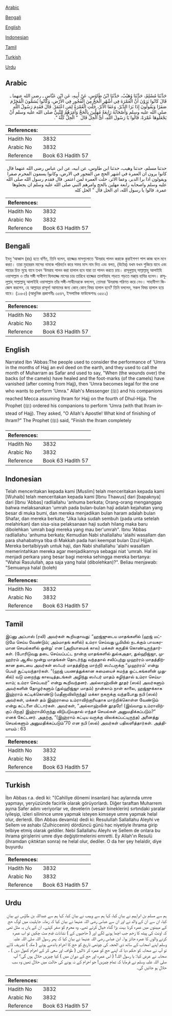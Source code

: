 [Arabic](#arabic)

[Bengali](#bengali)

[English](#english)

[Indonesian](#indonesian)

[Tamil](#tamil)

[Turkish](#turkish)

[Urdu](#urdu)

## Arabic


<div dir="rtl" lang="ar" style={{fontSize:'larger',backgroundColor:'#f8f9fa',padding:20}}>
حَدَّثَنَا مُسْلِمٌ، حَدَّثَنَا وُهَيْبٌ، حَدَّثَنَا ابْنُ طَاوُسٍ، عَنْ أَبِيهِ، عَنِ ابْنِ عَبَّاسٍ ـ رضى الله عنهما ـ قَالَ كَانُوا يَرَوْنَ أَنَّ الْعُمْرَةَ فِي أَشْهُرِ الْحَجِّ مِنَ الْفُجُورِ فِي الأَرْضِ، وَكَانُوا يُسَمُّونَ الْمُحَرَّمَ صَفَرًا وَيَقُولُونَ إِذَا بَرَا الدَّبَرْ، وَعَفَا الأَثَرْ، حَلَّتِ الْعُمْرَةُ لِمَنِ اعْتَمَرْ‏.‏ قَالَ فَقَدِمَ رَسُولُ اللَّهِ صلى الله عليه وسلم وَأَصْحَابُهُ رَابِعَةً مُهِلِّينَ بِالْحَجِّ وَأَمَرَهُمُ النَّبِيُّ صلى الله عليه وسلم أَنْ يَجْعَلُوهَا عُمْرَةً‏.‏ قَالُوا يَا رَسُولَ اللَّهِ، أَىُّ الْحِلِّ قَالَ ‏ "‏ الْحِلُّ كُلُّهُ ‏"‏‏.‏
</div>
<div style={{backgroundColor:'#f8f9fa',padding:20, marginBottom: 10}}><table> <thead> <tr> <th>References:</th> <th></th> </tr> </thead> <tbody><tr><td>Hadith No</td><td>3832</td></tr><tr><td>Arabic No</td><td>3832</td></tr><tr><td>Reference</td><td>Book 63 Hadith 57</td></tr></tbody></table></div>


<div dir="rtl" lang="ar" style={{fontSize:'larger',backgroundColor:'#f8f9fa',padding:20}}>
حدثنا مسلم، حدثنا وهيب، حدثنا ابن طاوس، عن ابيه، عن ابن عباس رضى الله عنهما قال كانوا يرون ان العمرة في اشهر الحج من الفجور في الارض، وكانوا يسمون المحرم صفرا ويقولون اذا برا الدبر، وعفا الاثر، حلت العمرة لمن اعتمر. قال فقدم رسول الله صلى الله عليه وسلم واصحابه رابعة مهلين بالحج وامرهم النبي صلى الله عليه وسلم ان يجعلوها عمرة. قالوا يا رسول الله، اى الحل قال " الحل كله
</div>
<div style={{backgroundColor:'#f8f9fa',padding:20, marginBottom: 10}}><table> <thead> <tr> <th>References:</th> <th></th> </tr> </thead> <tbody><tr><td>Hadith No</td><td>3832</td></tr><tr><td>Arabic No</td><td>3832</td></tr><tr><td>Reference</td><td>Book 63 Hadith 57</td></tr></tbody></table></div>

## Bengali


<div dir="ltr" lang="bn" style={{fontSize:'larger',backgroundColor:'#f8f9fa',padding:20}}>
ইবনু ‘আব্বাস (রাঃ) হতে বর্ণিত, তিনি বলেন, হাজ্জের মাসগুলোতে ‘উমরাহ পালন করাকে কুরাইশগণ পাপ কাজ বলে মনে করত। তারা মুহাররম মাসের নামকে পরিবর্তন করে সফর মাস নাম দিত এবং বলত, (উটের) যখম যখন শুকিয়ে যাবে এবং পায়ের চিহ্ন মুছে যাবে তখন ‘উমরাহ পালন করা হালাল হবে যারা তা পালন করতে চায়। রাসূলুল্লাহ্ সাল্লাল্লাহু আলাইহি ওয়াসাল্লাম ও তাঁর সঙ্গী সাথীগণ যিলহাজ্জ মাসের চার তারিখে হাজ্জের তালবিয়াহ পড়তে পড়তে মক্কা্য় হাযির হলেন। রাসূলুল্লাহ্ সাল্লাল্লাহু আলাইহি ওয়াসাল্লাম তাঁর সঙ্গী-সাথীদেরকে বললেন, তোমরা ‘উমরাহ্য় পরিণত করে নেও। সাহাবীগণ জিজ্ঞেস করলেন, হে আল্লাহর রাসূল! আমাদের জন্য কোন্ কোন্ বিষয় হালাল হবে? তিনি বললেন, সকল বিষয় হালাল হয়ে যাবে। (১০৮৫) (আধুনিক প্রকাশনীঃ ৩৫৪৭, ইসলামিক ফাউন্ডেশনঃ ৩৫৫২)
</div>
<div style={{backgroundColor:'#f8f9fa',padding:20, marginBottom: 10}}><table> <thead> <tr> <th>References:</th> <th></th> </tr> </thead> <tbody><tr><td>Hadith No</td><td>3832</td></tr><tr><td>Arabic No</td><td>3832</td></tr><tr><td>Reference</td><td>Book 63 Hadith 57</td></tr></tbody></table></div>

## English


<div dir="ltr" lang="en" style={{fontSize:'larger',backgroundColor:'#f8f9fa',padding:20}}>
Narrated Ibn 'Abbas:The people used to consider the performance of 'Umra in the months of Hajj an evil deed on the earth, and they used to call the month of Muharram as Safar and used to say, "When (the wounds over) the backs (of the camels) have healed and the foot-marks (of the camels) have vanished (after coming from Hajj), then 'Umra becomes legal for the one who wants to perform 'Umra." Allah's Messenger (ﷺ) and his companions reached Mecca assuming Ihram for Hajj on the fourth of Dhul-Hijja. The Prophet (ﷺ) ordered his companions to perform 'Umra (with that lhram instead of Hajj). They asked, "O Allah's Apostle! What kind of finishing of Ihram?" The Prophet (ﷺ) said, "Finish the Ihram completely
</div>
<div style={{backgroundColor:'#f8f9fa',padding:20, marginBottom: 10}}><table> <thead> <tr> <th>References:</th> <th></th> </tr> </thead> <tbody><tr><td>Hadith No</td><td>3832</td></tr><tr><td>Arabic No</td><td>3832</td></tr><tr><td>Reference</td><td>Book 63 Hadith 57</td></tr></tbody></table></div>

## Indonesian


<div dir="ltr" lang="id" style={{fontSize:'larger',backgroundColor:'#f8f9fa',padding:20}}>
Telah menceritakan kepada kami [Muslim] telah menceritakan kepada kami [Wuhaib] telah menceritakan kepada kami [Ibnu Thawus] dari [bapaknya] dari [Ibnu 'Abbas] radliallahu 'anhuma berkata; Orang-orang menganggap bahwa melaksanakan 'umrah pada bulan-bulan haji adalah kejahatan yang besar di muka bumi, dan mereka menjadikan bulan haram adalah bulan Shafar, dan mereka berkata; "Jika luka sudah sembuh (pada unta setelah melahirkan) dan sisa-sisa pelaksanaan haji sudah hilang maka baru dibolehkan 'umrah bagi mereka yang mau ber'umrah". Ibnu 'Abbas radliallahu 'anhuma berkata; Kemudian Nabi shallallahu 'alaihi wasallam dan para shahabatnya tiba di Makkah pada hari keempat bulan Dzul Hijjah. Mereka bertalbiyyah untuk haji, dan Nabi shallallahu 'alaihi wasallam memerintahkan mereka agar menjadikannya sebagai niat 'umrah. Hal ini menjadi perkara yang besar bagi mereka sehingga mereka bertanya: "Wahai Rasulullah, apa saja yang halal (dibolehkan)?". Beliau menjawab: "Semuanya halal (boleh)
</div>
<div style={{backgroundColor:'#f8f9fa',padding:20, marginBottom: 10}}><table> <thead> <tr> <th>References:</th> <th></th> </tr> </thead> <tbody><tr><td>Hadith No</td><td>3832</td></tr><tr><td>Arabic No</td><td>3832</td></tr><tr><td>Reference</td><td>Book 63 Hadith 57</td></tr></tbody></table></div>

## Tamil


<div dir="ltr" lang="ta" style={{fontSize:'larger',backgroundColor:'#f8f9fa',padding:20}}>
இப்னு அப்பாஸ் (ரலி) அவர்கள் கூறியதாவது: “ஹஜ்ஜுடைய மாதங்களில் (ஹஜ் மட்டுமே செய்ய வேண்டும்; அம்மாதங் களில்) உம்ரா செய்வது பூமியில் நடக்கும் பாவகரமான செயல்களில் ஒன்று' என (அறியாமைக் கால) மக்கள் கருதிக் கொண்டிருந்தார்கள். (போரிடுவது தடை செய்யப்பட்ட நான்கு மாதங்களில் துல்கஅதா, துல்ஹிஜ்ஜா, முஹர்ரம் ஆகிய மூன்று மாதங்கள் தொடர்ந்து வந்ததால் சலிப்புற்று முஹர்ரம் மாதத்திற்கான தடையை அவர்கள் ஸஃபர் மாதத்திற்கு மாற்றி) ஸஃபருக்கு “முஹர்ரம்' என்று பெயர் சூட்டிவந்தார்கள். “(ஹஜ் பயணத்துக்கான சுமையைச் சுமந்த ஒட்டகங்களின் முதுகில்) வடு மறைந்து காலடித்தடங்கள் அழிந்து ஸஃபர் மாதம் கழிந்தால் உம்ரா செய்யலாம்; உம்ரா செய்பவர்” என்று கூறிவந்தனர். அல்லாஹ்வின் தூதர் (ஸல்) அவர்களும் அவர்களின் தோழர்களும் (துல்ஹிஜ்ஜா மாதம்) நான்காம் நாள் காலை, ஹஜ்ஜுக்காக இஹ்ராம் கட்டிக்கொண்டு (மதீனாவிலிருந்து) மக்கா நகருக்கு வந்தபோது நபி (ஸல்) அவர்கள், மக்கள் தம் இஹ்ராமை உம்ராவிற்குரியதாக மாற்றிக்கொள்ள வேண்டும் என்று கட்டளை யிட்டார்கள். அவர்கள், “அல்லாஹ்வின் தூதரே! (இவ்வாறு உம்ராவிற்குப் பிறகு) இஹ்ராமிóருந்து விடுபடுவதால் எந்தச் செயல்கள் அனுமதிக்கப்படும்?” எனக் கேட்டனர். அதற்கு, “(இஹ்ராம் கட்டிய வருக்கு விலக்கப்பட்டிருந்த) அனைத்து செயல்களும் அனுமதிக்கப்படும்”70 என நபி (ஸல்) அவர்கள் பதிலளித்தார்கள். அத்தியாயம் : 63
</div>
<div style={{backgroundColor:'#f8f9fa',padding:20, marginBottom: 10}}><table> <thead> <tr> <th>References:</th> <th></th> </tr> </thead> <tbody><tr><td>Hadith No</td><td>3832</td></tr><tr><td>Arabic No</td><td>3832</td></tr><tr><td>Reference</td><td>Book 63 Hadith 57</td></tr></tbody></table></div>

## Turkish


<div dir="ltr" lang="tr" style={{fontSize:'larger',backgroundColor:'#f8f9fa',padding:20}}>
İbn Abbas r.a. dedi ki: "(Cahiliye dönemi insanları) hac aylarında umre yapmayı, yeryüzünde facirlik olarak görüyorlardı. Diğer taraftan Muharrem ayına Safer adını veriyorlar ve, develerin (vesair bineklerin) sırtındaki yaralar iyileşip, izleri silinince umre yapmak isteyen kimseye umre yapmak helal olur, derlerdi. (İbn Abbas devamla) dedi ki: Resulullah Sallallahu Aleyhi ve Sellem ve ashabı (Zulhiccenin) dördüncü günü hac niyetiyle ihrama girip telbiye etmiş olarak geldiler. Nebi Sallallahu Aleyhi ve Sellem de onlara bu ihrama girişlerini umre diye değiştirmelerini emretti. Ey Allah'ın Resulü (ihramdan çıktıktan sonra) ne helal olur, dediler. O da her şey helaldir, diye buyurdu
</div>
<div style={{backgroundColor:'#f8f9fa',padding:20, marginBottom: 10}}><table> <thead> <tr> <th>References:</th> <th></th> </tr> </thead> <tbody><tr><td>Hadith No</td><td>3832</td></tr><tr><td>Arabic No</td><td>3832</td></tr><tr><td>Reference</td><td>Book 63 Hadith 57</td></tr></tbody></table></div>

## Urdu


<div dir="rtl" lang="ur" style={{fontSize:'larger',backgroundColor:'#f8f9fa',padding:20}}>
ہم سے مسلم بن ابراہیم نے بیان کیا، کہا ہم سے وہیب نے بیان کیا، کہا ہم سے عبداللہ بن طاؤس نے بیان کیا، ان سے ان کے والد نے اور ان سے عباس رضی اللہ عنہما نے بیان کیا کہ زمانہ جاہلیت میں لوگ حج کے مہینوں میں عمرہ کرنا بہت بڑا گناہ خیال کرتے تھے۔ وہ محرم کو صفر کہتے۔ ان کے ہاں یہ مثل تھی کہ اونٹ کی پیٹھ کا زخم جب اچھا ہونے لگے اور ( حاجیوں کے ) نشانات قدم مٹ چکیں تو اب عمرہ کرنے والوں کا عمرہ جائز ہوا۔ ابن عباس رضی اللہ عنہما نے بیان کیا کہ پھر رسول اللہ صلی اللہ علیہ وسلم اپنے اصحاب کے ساتھ ذی الحجہ کی چوتھی تاریخ کو حج کا احرام باندھے ہوئے ( مکہ ) تشریف لائے تو آپ نے صحابہ کو حکم دیا کہ اپنے حج کو عمرہ کر ڈالیں ( طواف اور سعی کر کے احرام کھول دیں ) ۔ صحابہ نے عرض کیا: یا رسول اللہ! ( اس عمرہ اور حج کے دوران میں ) کیا چیزیں حلال ہوں گی؟ آپ صلی اللہ علیہ وسلم نے فرمایا کہ تمام چیزیں! جو احرام کے نہ ہونے کی حالت میں حلال تھیں وہ سب حلال ہو جائیں گی۔
</div>
<div style={{backgroundColor:'#f8f9fa',padding:20, marginBottom: 10}}><table> <thead> <tr> <th>References:</th> <th></th> </tr> </thead> <tbody><tr><td>Hadith No</td><td>3832</td></tr><tr><td>Arabic No</td><td>3832</td></tr><tr><td>Reference</td><td>Book 63 Hadith 57</td></tr></tbody></table></div>